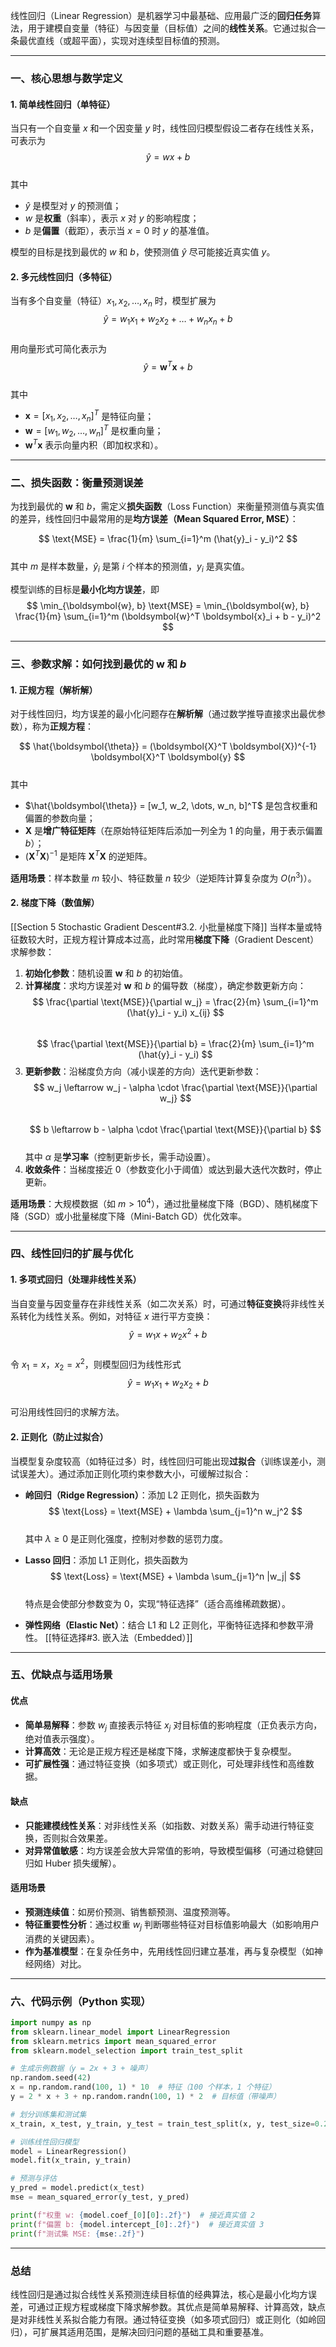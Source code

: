 
线性回归（Linear Regression）是机器学习中最基础、应用最广泛的**回归任务**算法，用于建模自变量（特征）与因变量（目标值）之间的**线性关系**。它通过拟合一条最优直线（或超平面），实现对连续型目标值的预测。

---

### 一、核心思想与数学定义

#### 1. 简单线性回归（单特征）
当只有一个自变量 $x$ 和一个因变量 $y$ 时，线性回归模型假设二者存在线性关系，可表示为  
$$
\hat{y} = w x + b
$$  
其中  
- $\hat{y}$ 是模型对 $y$ 的预测值；  
- $w$ 是**权重**（斜率），表示 $x$ 对 $y$ 的影响程度；  
- $b$ 是**偏置**（截距），表示当 $x=0$ 时 $y$ 的基准值。  

模型的目标是找到最优的 $w$ 和 $b$，使预测值 $\hat{y}$ 尽可能接近真实值 $y$。

#### 2. 多元线性回归（多特征）
当有多个自变量（特征）$x_1, x_2, \dots, x_n$ 时，模型扩展为  
$$
\hat{y} = w_1 x_1 + w_2 x_2 + \dots + w_n x_n + b
$$  
用向量形式可简化表示为  
$$
\hat{y} = \boldsymbol{w}^T \boldsymbol{x} + b
$$  
其中  
- $\boldsymbol{x} = [x_1, x_2, \dots, x_n]^T$ 是特征向量；  
- $\boldsymbol{w} = [w_1, w_2, \dots, w_n]^T$ 是权重向量；  
- $\boldsymbol{w}^T \boldsymbol{x}$ 表示向量内积（即加权求和）。

---

### 二、损失函数：衡量预测误差
为找到最优的 $\boldsymbol{w}$ 和 $b$，需定义**损失函数**（Loss Function）来衡量预测值与真实值的差异，线性回归中最常用的是**均方误差（Mean Squared Error, MSE）**：

$$
\text{MSE} = \frac{1}{m} \sum_{i=1}^m (\hat{y}_i - y_i)^2
$$  
其中 $m$ 是样本数量，$\hat{y}_i$ 是第 $i$ 个样本的预测值，$y_i$ 是真实值。

模型训练的目标是**最小化均方误差**，即  
$$
\min_{\boldsymbol{w}, b} \text{MSE} = \min_{\boldsymbol{w}, b} \frac{1}{m} \sum_{i=1}^m (\boldsymbol{w}^T \boldsymbol{x}_i + b - y_i)^2
$$

---

### 三、参数求解：如何找到最优的 $\boldsymbol{w}$ 和 $b$

#### 1. 正规方程（解析解）
对于线性回归，均方误差的最小化问题存在**解析解**（通过数学推导直接求出最优参数），称为**正规方程**：

$$
\hat{\boldsymbol{\theta}} = (\boldsymbol{X}^T \boldsymbol{X})^{-1} \boldsymbol{X}^T \boldsymbol{y}
$$  
其中  
- $\hat{\boldsymbol{\theta}} = [w_1, w_2, \dots, w_n, b]^T$ 是包含权重和偏置的参数向量；  
- $\boldsymbol{X}$ 是**增广特征矩阵**（在原始特征矩阵后添加一列全为 1 的向量，用于表示偏置 $b$）；  
- $(\boldsymbol{X}^T \boldsymbol{X})^{-1}$ 是矩阵 $\boldsymbol{X}^T \boldsymbol{X}$ 的逆矩阵。  

**适用场景**：样本数量 $m$ 较小、特征数量 $n$ 较少（逆矩阵计算复杂度为 $O(n^3)$）。

#### 2. 梯度下降（数值解）
[[Section 5 Stochastic Gradient Descent#3.2. 小批量梯度下降]]
当样本量或特征数较大时，正规方程计算成本过高，此时常用**梯度下降**（Gradient Descent）求解参数：

1. **初始化参数**：随机设置 $\boldsymbol{w}$ 和 $b$ 的初始值。  
2. **计算梯度**：求均方误差对 $\boldsymbol{w}$ 和 $b$ 的偏导数（梯度），确定参数更新方向：  
   $$
   \frac{\partial \text{MSE}}{\partial w_j} = \frac{2}{m} \sum_{i=1}^m (\hat{y}_i - y_i) x_{ij}
   $$  
   $$
   \frac{\partial \text{MSE}}{\partial b} = \frac{2}{m} \sum_{i=1}^m (\hat{y}_i - y_i)
   $$  
3. **更新参数**：沿梯度负方向（减小误差的方向）迭代更新参数：  
   $$
   w_j \leftarrow w_j - \alpha \cdot \frac{\partial \text{MSE}}{\partial w_j}
   $$  
   $$
   b \leftarrow b - \alpha \cdot \frac{\partial \text{MSE}}{\partial b}
   $$  
   其中 $\alpha$ 是**学习率**（控制更新步长，需手动设置）。  
4. **收敛条件**：当梯度接近 0（参数变化小于阈值）或达到最大迭代次数时，停止更新。

**适用场景**：大规模数据（如 $m > 10^4$），通过批量梯度下降（BGD）、随机梯度下降（SGD）或小批量梯度下降（Mini-Batch GD）优化效率。

---

### 四、线性回归的扩展与优化

#### 1. 多项式回归（处理非线性关系）
当自变量与因变量存在非线性关系（如二次关系）时，可通过**特征变换**将非线性关系转化为线性关系。例如，对特征 $x$ 进行平方变换：  
$$
\hat{y} = w_1 x + w_2 x^2 + b
$$  
令 $x_1 = x$，$x_2 = x^2$，则模型回归为线性形式  
$$
\hat{y} = w_1 x_1 + w_2 x_2 + b
$$  
可沿用线性回归的求解方法。

#### 2. 正则化（防止过拟合）
当模型复杂度较高（如特征过多）时，线性回归可能出现**过拟合**（训练误差小，测试误差大）。通过添加正则化项约束参数大小，可缓解过拟合：

- **岭回归（Ridge Regression）**：添加 L2 正则化，损失函数为  
  $$
  \text{Loss} = \text{MSE} + \lambda \sum_{j=1}^n w_j^2
  $$  
  其中 $\lambda \geq 0$ 是正则化强度，控制对参数的惩罚力度。

- **Lasso 回归**：添加 L1 正则化，损失函数为  
  $$
  \text{Loss} = \text{MSE} + \lambda \sum_{j=1}^n |w_j|
  $$  
  特点是会使部分参数变为 0，实现“特征选择”（适合高维稀疏数据）。

- **弹性网络（Elastic Net）**：结合 L1 和 L2 正则化，平衡特征选择和参数平滑性。
[[特征选择#3. 嵌入法（Embedded）]]

---

### 五、优缺点与适用场景

#### 优点
- **简单易解释**：参数 $w_j$ 直接表示特征 $x_j$ 对目标值的影响程度（正负表示方向，绝对值表示强度）。  
- **计算高效**：无论是正规方程还是梯度下降，求解速度都快于复杂模型。  
- **可扩展性强**：通过特征变换（如多项式）或正则化，可处理非线性和高维数据。

#### 缺点
- **只能建模线性关系**：对非线性关系（如指数、对数关系）需手动进行特征变换，否则拟合效果差。  
- **对异常值敏感**：均方误差会放大异常值的影响，导致模型偏移（可通过稳健回归如 Huber 损失缓解）。

#### 适用场景
- **预测连续值**：如房价预测、销售额预测、温度预测等。  
- **特征重要性分析**：通过权重 $w_j$ 判断哪些特征对目标值影响最大（如影响用户消费的关键因素）。  
- **作为基准模型**：在复杂任务中，先用线性回归建立基准，再与复杂模型（如神经网络）对比。

---

### 六、代码示例（Python 实现）

```python
import numpy as np
from sklearn.linear_model import LinearRegression
from sklearn.metrics import mean_squared_error
from sklearn.model_selection import train_test_split

# 生成示例数据（y = 2x + 3 + 噪声）
np.random.seed(42)
x = np.random.rand(100, 1) * 10  # 特征（100 个样本，1 个特征）
y = 2 * x + 3 + np.random.randn(100, 1) * 2  # 目标值（带噪声）

# 划分训练集和测试集
x_train, x_test, y_train, y_test = train_test_split(x, y, test_size=0.2)

# 训练线性回归模型
model = LinearRegression()
model.fit(x_train, y_train)

# 预测与评估
y_pred = model.predict(x_test)
mse = mean_squared_error(y_test, y_pred)

print(f"权重 w: {model.coef_[0][0]:.2f}")  # 接近真实值 2
print(f"偏置 b: {model.intercept_[0]:.2f}")  # 接近真实值 3
print(f"测试集 MSE: {mse:.2f}")
```

---

### 总结
线性回归是通过拟合线性关系预测连续目标值的经典算法，核心是最小化均方误差，可通过正规方程或梯度下降求解参数。其优点是简单易解释、计算高效，缺点是对非线性关系拟合能力有限。通过特征变换（如多项式回归）或正则化（如岭回归），可扩展其适用范围，是解决回归问题的基础工具和重要基准。
